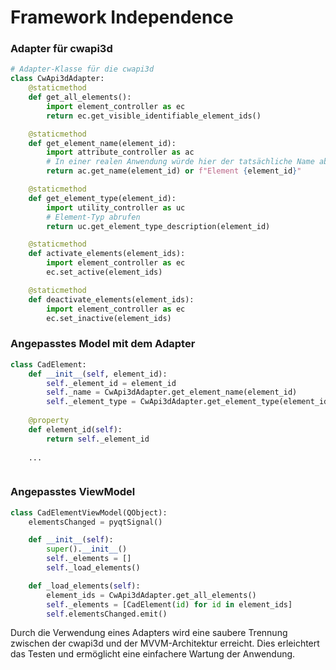 # Framework Independence

### Adapter für cwapi3d

```python
# Adapter-Klasse für die cwapi3d
class CwApi3dAdapter:
    @staticmethod
    def get_all_elements():
        import element_controller as ec
        return ec.get_visible_identifiable_element_ids()

    @staticmethod
    def get_element_name(element_id):
        import attribute_controller as ac
        # In einer realen Anwendung würde hier der tatsächliche Name abgerufen
        return ac.get_name(element_id) or f"Element {element_id}"

    @staticmethod
    def get_element_type(element_id):
        import utility_controller as uc
        # Element-Typ abrufen
        return uc.get_element_type_description(element_id)

    @staticmethod
    def activate_elements(element_ids):
        import element_controller as ec
        ec.set_active(element_ids)

    @staticmethod
    def deactivate_elements(element_ids):
        import element_controller as ec
        ec.set_inactive(element_ids)
```

### Angepasstes Model mit dem Adapter

```python
class CadElement:
    def __init__(self, element_id):
        self._element_id = element_id
        self._name = CwApi3dAdapter.get_element_name(element_id)
        self._element_type = CwApi3dAdapter.get_element_type(element_id)
        
    @property
    def element_id(self):
        return self._element_id
    
    ...



```

### Angepasstes ViewModel

```python
class CadElementViewModel(QObject):
    elementsChanged = pyqtSignal()

    def __init__(self):
        super().__init__()
        self._elements = []
        self._load_elements()

    def _load_elements(self):
        element_ids = CwApi3dAdapter.get_all_elements()
        self._elements = [CadElement(id) for id in element_ids]
        self.elementsChanged.emit()
```

Durch die Verwendung eines Adapters wird eine saubere Trennung zwischen der cwapi3d und der MVVM-Architektur erreicht.
Dies erleichtert das Testen und ermöglicht eine einfachere Wartung der Anwendung.